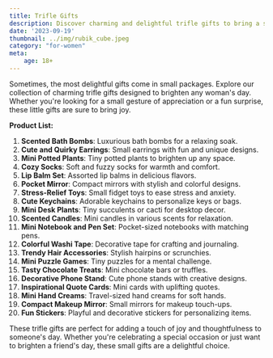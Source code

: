 ```yaml
---
title: Trifle Gifts
description: Discover charming and delightful trifle gifts to bring a smile to any woman's face.
date: '2023-09-19'
thumbnail: ../img/rubik_cube.jpeg
category: "for-women"
meta:
    age: 18+
---
```

Sometimes, the most delightful gifts come in small packages. Explore our collection of charming trifle gifts designed to brighten any woman's day. Whether you're looking for a small gesture of appreciation or a fun surprise, these little gifts are sure to bring joy.

**Product List:**
1. **Scented Bath Bombs**: Luxurious bath bombs for a relaxing soak.
2. **Cute and Quirky Earrings**: Small earrings with fun and unique designs.
3. **Mini Potted Plants**: Tiny potted plants to brighten up any space.
4. **Cozy Socks**: Soft and fuzzy socks for warmth and comfort.
5. **Lip Balm Set**: Assorted lip balms in delicious flavors.
6. **Pocket Mirror**: Compact mirrors with stylish and colorful designs.
7. **Stress-Relief Toys**: Small fidget toys to ease stress and anxiety.
8. **Cute Keychains**: Adorable keychains to personalize keys or bags.
9. **Mini Desk Plants**: Tiny succulents or cacti for desktop decor.
10. **Scented Candles**: Mini candles in various scents for relaxation.
11. **Mini Notebook and Pen Set**: Pocket-sized notebooks with matching pens.
12. **Colorful Washi Tape**: Decorative tape for crafting and journaling.
13. **Trendy Hair Accessories**: Stylish hairpins or scrunchies.
14. **Mini Puzzle Games**: Tiny puzzles for a mental challenge.
15. **Tasty Chocolate Treats**: Mini chocolate bars or truffles.
16. **Decorative Phone Stand**: Cute phone stands with creative designs.
17. **Inspirational Quote Cards**: Mini cards with uplifting quotes.
18. **Mini Hand Creams**: Travel-sized hand creams for soft hands.
19. **Compact Makeup Mirror**: Small mirrors for makeup touch-ups.
20. **Fun Stickers**: Playful and decorative stickers for personalizing items.

These trifle gifts are perfect for adding a touch of joy and thoughtfulness to someone's day. Whether you're celebrating a special occasion or just want to brighten a friend's day, these small gifts are a delightful choice.
